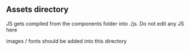 ## Assets directory

JS gets compiled from the components folder into ./js. Do not edit any JS here

images / fonts should be added into this directory
